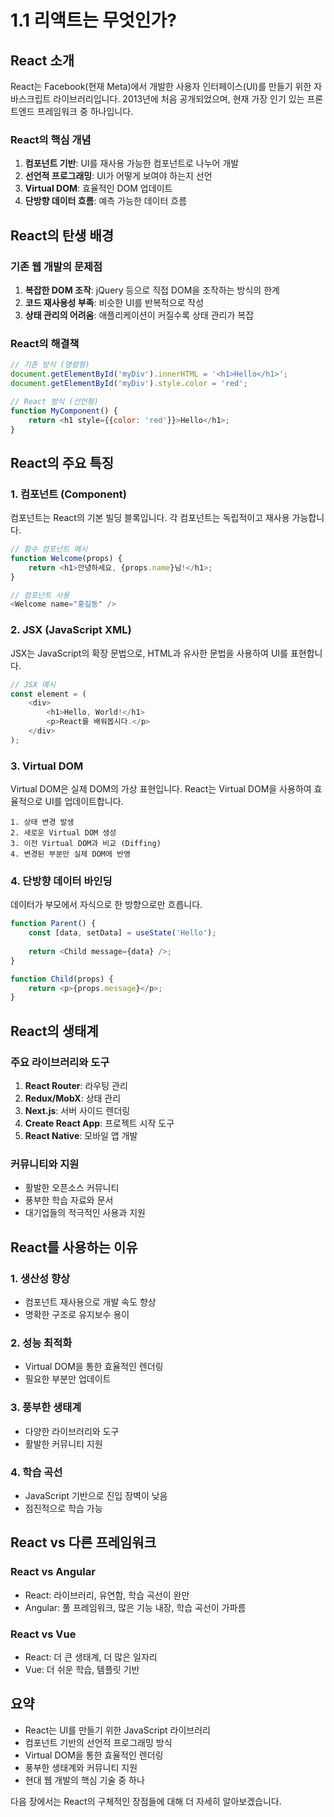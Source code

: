 # 1.1 리액트는 무엇인가?

## React 소개

React는 Facebook(현재 Meta)에서 개발한 사용자 인터페이스(UI)를 만들기 위한 자바스크립트 라이브러리입니다. 2013년에 처음 공개되었으며, 현재 가장 인기 있는 프론트엔드 프레임워크 중 하나입니다.

### React의 핵심 개념

1. **컴포넌트 기반**: UI를 재사용 가능한 컴포넌트로 나누어 개발
2. **선언적 프로그래밍**: UI가 어떻게 보여야 하는지 선언
3. **Virtual DOM**: 효율적인 DOM 업데이트
4. **단방향 데이터 흐름**: 예측 가능한 데이터 흐름

## React의 탄생 배경

### 기존 웹 개발의 문제점

1. **복잡한 DOM 조작**: jQuery 등으로 직접 DOM을 조작하는 방식의 한계
2. **코드 재사용성 부족**: 비슷한 UI를 반복적으로 작성
3. **상태 관리의 어려움**: 애플리케이션이 커질수록 상태 관리가 복잡

### React의 해결책

```javascript
// 기존 방식 (명령형)
document.getElementById('myDiv').innerHTML = '<h1>Hello</h1>';
document.getElementById('myDiv').style.color = 'red';

// React 방식 (선언형)
function MyComponent() {
    return <h1 style={{color: 'red'}}>Hello</h1>;
}
```

## React의 주요 특징

### 1. 컴포넌트 (Component)

컴포넌트는 React의 기본 빌딩 블록입니다. 각 컴포넌트는 독립적이고 재사용 가능합니다.

```javascript
// 함수 컴포넌트 예시
function Welcome(props) {
    return <h1>안녕하세요, {props.name}님!</h1>;
}

// 컴포넌트 사용
<Welcome name="홍길동" />
```

### 2. JSX (JavaScript XML)

JSX는 JavaScript의 확장 문법으로, HTML과 유사한 문법을 사용하여 UI를 표현합니다.

```javascript
// JSX 예시
const element = (
    <div>
        <h1>Hello, World!</h1>
        <p>React를 배워봅시다.</p>
    </div>
);
```

### 3. Virtual DOM

Virtual DOM은 실제 DOM의 가상 표현입니다. React는 Virtual DOM을 사용하여 효율적으로 UI를 업데이트합니다.

```
1. 상태 변경 발생
2. 새로운 Virtual DOM 생성
3. 이전 Virtual DOM과 비교 (Diffing)
4. 변경된 부분만 실제 DOM에 반영
```

### 4. 단방향 데이터 바인딩

데이터가 부모에서 자식으로 한 방향으로만 흐릅니다.

```javascript
function Parent() {
    const [data, setData] = useState('Hello');
    
    return <Child message={data} />;
}

function Child(props) {
    return <p>{props.message}</p>;
}
```

## React의 생태계

### 주요 라이브러리와 도구

1. **React Router**: 라우팅 관리
2. **Redux/MobX**: 상태 관리
3. **Next.js**: 서버 사이드 렌더링
4. **Create React App**: 프로젝트 시작 도구
5. **React Native**: 모바일 앱 개발

### 커뮤니티와 지원

- 활발한 오픈소스 커뮤니티
- 풍부한 학습 자료와 문서
- 대기업들의 적극적인 사용과 지원

## React를 사용하는 이유

### 1. 생산성 향상

- 컴포넌트 재사용으로 개발 속도 향상
- 명확한 구조로 유지보수 용이

### 2. 성능 최적화

- Virtual DOM을 통한 효율적인 렌더링
- 필요한 부분만 업데이트

### 3. 풍부한 생태계

- 다양한 라이브러리와 도구
- 활발한 커뮤니티 지원

### 4. 학습 곡선

- JavaScript 기반으로 진입 장벽이 낮음
- 점진적으로 학습 가능

## React vs 다른 프레임워크

### React vs Angular

- React: 라이브러리, 유연함, 학습 곡선이 완만
- Angular: 풀 프레임워크, 많은 기능 내장, 학습 곡선이 가파름

### React vs Vue

- React: 더 큰 생태계, 더 많은 일자리
- Vue: 더 쉬운 학습, 템플릿 기반

## 요약

- React는 UI를 만들기 위한 JavaScript 라이브러리
- 컴포넌트 기반의 선언적 프로그래밍 방식
- Virtual DOM을 통한 효율적인 렌더링
- 풍부한 생태계와 커뮤니티 지원
- 현대 웹 개발의 핵심 기술 중 하나

다음 장에서는 React의 구체적인 장점들에 대해 더 자세히 알아보겠습니다.